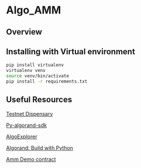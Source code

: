 # Algo_AMM

## Overview

## Installing with Virtual environment

```bash
pip install virtualenv
virtualenv venv
source venv/bin/activate
pip install -r requirements.txt
```

## Useful Resources

[Testnet Dispensary](https://dispenser.testnet.aws.algodev.network/)

[Py-algorand-sdk](https://py-algorand-sdk.readthedocs.io/en/latest/index.html)

[AlgoExplorer](https://testnet.algoexplorer.io/address/)

[Algorand: Build with Python](https://developer.algorand.org/docs/get-started/dapps/pyteal/)

[Amm Demo contract](https://github.com/maks-ivanov/amm-demo/blob/main/amm/contracts/contracts.py)
